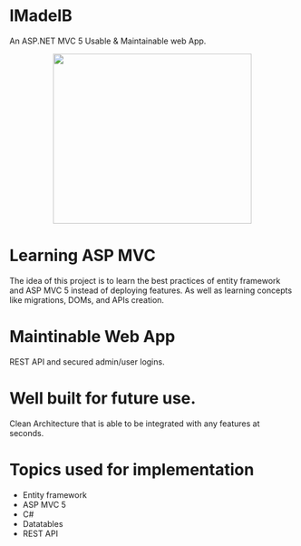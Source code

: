 
# IMadelB

An ASP.NET MVC 5 Usable & Maintainable web App.
 <p align="middle">
 <img src="https://user-images.githubusercontent.com/58152328/165084669-491602c2-57e1-4cf4-9071-8c98b159b2ff.PNG" width="350" height="300">
</p>


# Learning ASP MVC
The idea of this project is to learn the best practices of entity framework and ASP MVC 5 instead of deploying features.
As well as learning concepts like migrations, DOMs, and APIs creation.



# Maintinable Web App
REST API and secured admin/user logins.


# Well built for future use.
Clean Architecture that is able to be integrated with any features at seconds.


# Topics used for implementation
- Entity framework
- ASP MVC 5
- C#
- Datatables 
- REST API



